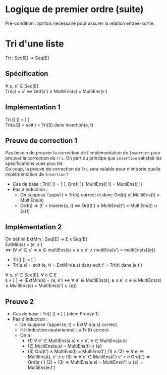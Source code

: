 # Logique de premier ordre (suite)
Pré-condition : parfois nécessaire pour assurer la relation entrée-sortie.

# Tri d'une liste
Tri : Seq\[E\] &rarr; Seq\[E\]
## Spécification
&forall; s, s' &isin; Seq\[E\]  
Tri(s) = s' &hArr; Ord(s') &and; MutliEns(s) = MultiEns(s')

## Implémentation 1
Tri (\[ \]) =  \[ \]  
Tri(a.S) = soit t = Tri(S) dans Insertion(a, t)

## Preuve de correction 1
Pas besoin de prouver la correction de l'implémentation de `Insertion` pour prouver la correction de `Tri`. On part du principe que `Insertion` satisfait les spécifications vues plus tôt.  
Du coup, la preuve de correction de `Tri` sera valable pour n'importe quelle implémentation de `Insertion` !

* Cas de base : Tri(\[ \]) = \[ \], Ord(\[ \]), MultiEns(\[ \]) = MultiEns(\[ \])
* Pas d'induction :
  * On suppose l'appel t = Tri(s) correct et donc Ord(t) et MultiEns(t) = MultiEns(s)
  * Ord(t) &rArr; (t' = Inserer(a, t) &hArr; Ord(t') &and; MultiEns(t') = MultiEns(t) &cup; {a}))

## Implémentation 2
On définit ExtMin : Seq\[E\] -> E x Seq\[E\]  
ExtMin(s) = (e, s')  
&hArr; (&forall; e' &isin; s' &rArr; e &isin; multiEns(s) &and; e &le; e' &and; mutliEns(s') = multiEns(s)\{e})

* Tri(\[ \]) = \[ \]  
* Tri(a.s) = soit (e, t) = ExtMin(a.s) dans soit t' = Tri(t) dans (e.t')

&forall; s, s' &isin; Seq\[E\], &forall; e &isin; E  
s &ne; \[ \] &rArr; (ExtMin(s) = (e, s') &hArr; &forall; e' &isin; MultiEns(s), e &le; e' &and; e &isin; MultiEns(s) &and; MultiEns(s) = MultiEns(s') &cup; {e})

## Preuve 2
* Cas de base : Tri(\[ \]) = \[ \] (idem Preuve 1)
* Pas d'induction : 
  * On suppose l'appel (e, t) = ExtMin(a.s) correct.
  * HI (Induction neuterienne) : e.Tri(t) correct.
  * On a :
     * (1) &forall; e' &isin; MultiEns(a.s) e &le; e', e &isin; MultiEns(a.s) 
     * (2) MultiEns(a.s) = MultiEns(t) &cup; {e}
     * (3) Ord(t') &and; MultiEns(t) = MultiEns(t')
(1) &and; (2) &rArr; &forall; e' &isin; MultiEns(t), e' &ge; e
(3) &rArr; &forall; e' &isin; MultiEns(t') e' &ge; e
Ord(t') &rArr; Ord(e.t')
(2) + (3) &rArr; MultiEns(a.s) = MultiEns(t') &cup; {e} = MultiEns(e.t')
